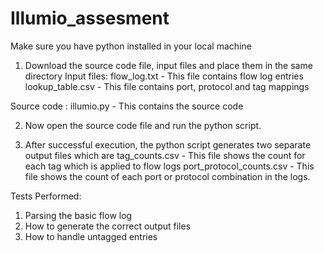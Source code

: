 # Illumio_assesment
Make sure you have python installed in your local machine

1. Download the source code file, input files and place them in the same directory
Input files:
flow_log.txt - This file contains flow log entries
lookup_table.csv - This file contains port, protocol and tag mappings

Source code : 
illumio.py - This contains the source code

2. Now open the source code file and run the python script.

3. After successful execution, the python script generates two separate output files which are 
tag_counts.csv - This file shows the count for each tag which is applied to flow logs
port_protocol_counts.csv - This file shows the count of each port or protocol combination in the logs.




Tests Performed:
1. Parsing the basic flow log
2. How to generate the correct output files
3. How to handle untagged entries
